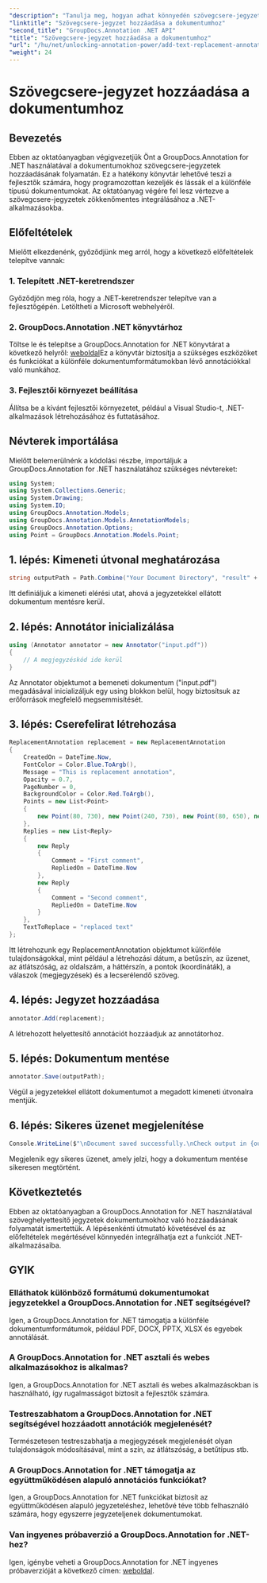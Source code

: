 ```yaml
---
"description": "Tanulja meg, hogyan adhat könnyedén szövegcsere-jegyzeteket .NET-dokumentumaihoz a GroupDocs.Annotation for .NET segítségével. Bővítse dokumentumkezelési képességeit."
"linktitle": "Szövegcsere-jegyzet hozzáadása a dokumentumhoz"
"second_title": "GroupDocs.Annotation .NET API"
"title": "Szövegcsere-jegyzet hozzáadása a dokumentumhoz"
"url": "/hu/net/unlocking-annotation-power/add-text-replacement-annotation/"
"weight": 24
---
```


# Szövegcsere-jegyzet hozzáadása a dokumentumhoz

## Bevezetés
Ebben az oktatóanyagban végigvezetjük Önt a GroupDocs.Annotation for .NET használatával a dokumentumokhoz szövegcsere-jegyzetek hozzáadásának folyamatán. Ez a hatékony könyvtár lehetővé teszi a fejlesztők számára, hogy programozottan kezeljék és lássák el a különféle típusú dokumentumokat. Az oktatóanyag végére fel lesz vértezve a szövegcsere-jegyzetek zökkenőmentes integrálásához a .NET-alkalmazásokba.
## Előfeltételek
Mielőtt elkezdenénk, győződjünk meg arról, hogy a következő előfeltételek telepítve vannak:
### 1. Telepített .NET-keretrendszer
Győződjön meg róla, hogy a .NET-keretrendszer telepítve van a fejlesztőgépén. Letöltheti a Microsoft webhelyéről.
### 2. GroupDocs.Annotation .NET könyvtárhoz
Töltse le és telepítse a GroupDocs.Annotation for .NET könyvtárat a következő helyről: [weboldal](https://releases.groupdocs.com/annotation/net/)Ez a könyvtár biztosítja a szükséges eszközöket és funkciókat a különféle dokumentumformátumokban lévő annotációkkal való munkához.
### 3. Fejlesztői környezet beállítása
Állítsa be a kívánt fejlesztői környezetet, például a Visual Studio-t, .NET-alkalmazások létrehozásához és futtatásához.

## Névterek importálása
Mielőtt belemerülnénk a kódolási részbe, importáljuk a GroupDocs.Annotation for .NET használatához szükséges névtereket:
```csharp
using System;
using System.Collections.Generic;
using System.Drawing;
using System.IO;
using GroupDocs.Annotation.Models;
using GroupDocs.Annotation.Models.AnnotationModels;
using GroupDocs.Annotation.Options;
using Point = GroupDocs.Annotation.Models.Point;
```
## 1. lépés: Kimeneti útvonal meghatározása
```csharp
string outputPath = Path.Combine("Your Document Directory", "result" + Path.GetExtension("input.pdf"));
```
Itt definiáljuk a kimeneti elérési utat, ahová a jegyzetekkel ellátott dokumentum mentésre kerül.
## 2. lépés: Annotátor inicializálása
```csharp
using (Annotator annotator = new Annotator("input.pdf"))
{
    // A megjegyzéskód ide kerül
}
```
Az Annotator objektumot a bemeneti dokumentum ("input.pdf") megadásával inicializáljuk egy using blokkon belül, hogy biztosítsuk az erőforrások megfelelő megsemmisítését.
## 3. lépés: Cserefelirat létrehozása
```csharp
ReplacementAnnotation replacement = new ReplacementAnnotation
{
    CreatedOn = DateTime.Now,
    FontColor = Color.Blue.ToArgb(),
    Message = "This is replacement annotation",
    Opacity = 0.7,
    PageNumber = 0,
    BackgroundColor = Color.Red.ToArgb(),
    Points = new List<Point>
    {
        new Point(80, 730), new Point(240, 730), new Point(80, 650), new Point(240, 650)
    },
    Replies = new List<Reply>
    {
        new Reply
        {
            Comment = "First comment",
            RepliedOn = DateTime.Now
        },
        new Reply
        {
            Comment = "Second comment",
            RepliedOn = DateTime.Now
        }
    },
    TextToReplace = "replaced text"
};
```
Itt létrehozunk egy ReplacementAnnotation objektumot különféle tulajdonságokkal, mint például a létrehozási dátum, a betűszín, az üzenet, az átlátszóság, az oldalszám, a háttérszín, a pontok (koordináták), a válaszok (megjegyzések) és a lecserélendő szöveg.
## 4. lépés: Jegyzet hozzáadása
```csharp
annotator.Add(replacement);
```
A létrehozott helyettesítő annotációt hozzáadjuk az annotátorhoz.
## 5. lépés: Dokumentum mentése
```csharp
annotator.Save(outputPath);
```
Végül a jegyzetekkel ellátott dokumentumot a megadott kimeneti útvonalra mentjük.
## 6. lépés: Sikeres üzenet megjelenítése
```csharp
Console.WriteLine($"\nDocument saved successfully.\nCheck output in {outputPath}.");
```
Megjelenik egy sikeres üzenet, amely jelzi, hogy a dokumentum mentése sikeresen megtörtént.

## Következtetés
Ebben az oktatóanyagban a GroupDocs.Annotation for .NET használatával szöveghelyettesítő jegyzetek dokumentumokhoz való hozzáadásának folyamatát ismertettük. A lépésenkénti útmutató követésével és az előfeltételek megértésével könnyedén integrálhatja ezt a funkciót .NET-alkalmazásaiba.
## GYIK
### Elláthatok különböző formátumú dokumentumokat jegyzetekkel a GroupDocs.Annotation for .NET segítségével?
Igen, a GroupDocs.Annotation for .NET támogatja a különféle dokumentumformátumok, például PDF, DOCX, PPTX, XLSX és egyebek annotálását.
### A GroupDocs.Annotation for .NET asztali és webes alkalmazásokhoz is alkalmas?
Igen, a GroupDocs.Annotation for .NET asztali és webes alkalmazásokban is használható, így rugalmasságot biztosít a fejlesztők számára.
### Testreszabhatom a GroupDocs.Annotation for .NET segítségével hozzáadott annotációk megjelenését?
Természetesen testreszabhatja a megjegyzések megjelenését olyan tulajdonságok módosításával, mint a szín, az átlátszóság, a betűtípus stb.
### A GroupDocs.Annotation for .NET támogatja az együttműködésen alapuló annotációs funkciókat?
Igen, a GroupDocs.Annotation for .NET funkciókat biztosít az együttműködésen alapuló jegyzeteléshez, lehetővé téve több felhasználó számára, hogy egyszerre jegyzeteljenek dokumentumokat.
### Van ingyenes próbaverzió a GroupDocs.Annotation for .NET-hez?
Igen, igénybe veheti a GroupDocs.Annotation for .NET ingyenes próbaverzióját a következő címen: [weboldal](https://releases.groupdocs.com/).